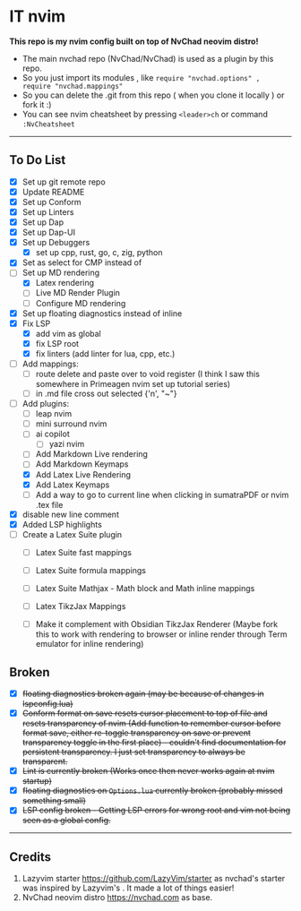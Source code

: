 # IT nvim
**This repo is my nvim config built on top of NvChad neovim distro!**

- The main nvchad repo (NvChad/NvChad) is used as a plugin by this repo.
- So you just import its modules , like `require "nvchad.options" , require "nvchad.mappings"`
- So you can delete the .git from this repo ( when you clone it locally ) or fork it :)
- You can see nvim cheatsheet by pressing `<leader>ch` or command `:NvCheatsheet`

---

## To Do List
- [x] Set up git remote repo
- [x] Update README
- [x] Set up Conform
- [x] Set up Linters
- [x] Set up Dap
- [x] Set up Dap-UI
- [x] Set up Debuggers
  - [x] set up cpp, rust, go, c, zig, python
- [x] Set <TAB> as select for CMP instead of <CR>
- [ ] Set up MD rendering
  - [x] Latex rendering
  - [ ] Live MD Render Plugin
  - [ ] Configure MD rendering
- [x] Set up floating diagnostics instead of inline
- [x] Fix LSP
  - [x] add vim as global
  - [x] fix LSP root
  - [x] fix linters (add linter for lua, cpp, etc.)
- [ ] Add mappings:
  - [ ] route delete and paste over to void register (I think I saw this somewhere in Primeagen nvim set up tutorial series)
  - [ ] in .md file cross out selected {'n', "~"}
- [ ] Add plugins:
  - [ ] leap nvim
  - [ ] mini surround nvim
  - [ ] ai copilot
    - [ ] yazi nvim
  - [ ] Add Markdown Live rendering
  - [ ] Add Markdown Keymaps
  - [x] Add Latex Live Rendering
  - [x] Add Latex Keymaps
  - [ ] Add a way to go to current line when clicking in sumatraPDF or nvim .tex file
- [x] disable new line comment
- [x] Added LSP highlights
- [ ] Create a Latex Suite plugin
  - [ ] Latex Suite fast mappings
  - [ ] Latex Suite formula mappings
  - [ ] Latex Suite Mathjax - Math block and Math inline mappings
  - [ ] Latex TikzJax Mappings
  - [ ] Make it complement with Obsidian TikzJax Renderer (Maybe fork this to work with rendering to browser or inline render through Term emulator for inline rendering)


## Broken
- [x] ~~floating diagnostics broken again (may be because of changes in lspconfig.lua)~~
- [x] ~~Conform format on save resets cursor placement to top of file and resets transparency of nvim (Add function to remember cursor before format save, either re-toggle transparency on save or prevent transparency toggle in the first place) - couldn't find documentation for persistent transparency. I just set transparency to always be transparent.~~
- [x] ~~Lint is currently broken (Works once then never works again at nvim startup)~~
- [x] ~~floating diagnostics on `Options.lua` currently broken (probably missed something small)~~
- [x] ~~LSP config broken - Getting LSP errors for wrong root and vim not being seen as a global config.~~

---

## Credits
1) Lazyvim starter https://github.com/LazyVim/starter as nvchad's starter was inspired by Lazyvim's . It made a lot of things easier!
2) NvChad neovim distro https://nvchad.com as base.

